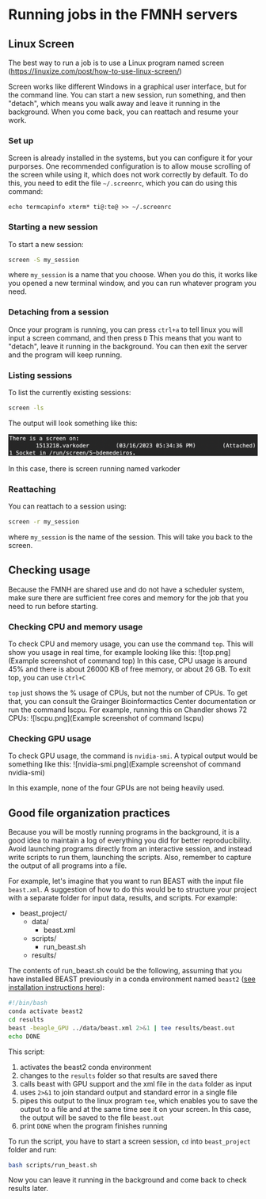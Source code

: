 # Running jobs in the FMNH servers

## Linux Screen

The best way to run a job is to use a Linux program named screen (https://linuxize.com/post/how-to-use-linux-screen/)

Screen works like different Windows in a graphical user interface, but for the command line. You can start a new session, run something, and then "detach", which means you walk away and leave it running in the background. When you come back, you can reattach and resume your work. 


### Set up

Screen is already installed in the systems, but you can configure it for your purporses. One recommended configuration is to allow mouse scrolling of the screen while using it, which does not work correctly by default. To do this, you need to edit the file `~/.screenrc`, which you can do using this command:
```
echo termcapinfo xterm* ti@:te@ >> ~/.screenrc
```

### Starting a new session

To start a new session:

```bash
screen -S my_session
```

where `my_session` is a name that you choose. When you do this, it works like you opened a new terminal window, and you can run whatever program you need. 

### Detaching from a session

Once your program is running, you can press `ctrl+a` to tell linux you will input a screen command, and then press `D`
This means that you want to "detach", leave it running in the background. You can then exit the server and the program will keep running.

### Listing sessions

To list the currently existing sessions:
```bash
screen -ls
```
The output will look something like this:

![Output of screen -ls](images/screen_ls.png)

In this case, there is screen running named varkoder

### Reattaching

You can reattach to a session using:

```bash
screen -r my_session
```

where `my_session` is the name of the session. This will take you back to the screen.

## Checking usage

Because the FMNH are shared use and do not have a scheduler system, make sure there are sufficient free cores and memory for the job that you need to run before starting.

### Checking CPU and memory usage
To check CPU and memory usage, you can use the command `top`. This will show you usage in real time, for example looking like this:
![top.png](Example screenshot of command top)
In this case, CPU usage is around 45% and there is about 26000 KB of free memory, or about 26 GB. To exit top, you can use `Ctrl+C`


`top` just shows the % usage of CPUs, but not the number of CPUs. To get that, you can consult the Grainger Bioinformactics Center documentation or run the command lscpu. For example, running this on Chandler shows 72 CPUs:
![lscpu.png](Example screenshot of command lscpu)


### Checking GPU usage
To check GPU usage, the command is `nvidia-smi`. A typical output would be something like this:
![nvidia-smi.png](Example screenshot of command nvidia-smi)

In this example, none of the four GPUs are not being heavily used.

## Good file organization practices

Because you will be mostly running programs in the background, it is a good idea to maintain a log of everything you did for better reproducibility. Avoid launching programs directly from an interactive session, and instead write scripts to run them, launching the scripts. Also, remember to capture the output of all programs into a file.

For example, let's imagine that you want to run BEAST with the input file `beast.xml`. A suggestion of how to do this would be to structure your project with a separate folder for input data, results, and scripts. For example:
* beast_project/
  * data/
    * beast.xml
  * scripts/
    * run_beast.sh 
  * results/      

The contents of run_beast.sh could be the following, assuming that you have installed BEAST previously in a conda environment named `beast2` ([see installation instructions here](../install_instructions/BEAST2_with_GPU_support.md)):

```bash
#!/bin/bash
conda activate beast2 
cd results
beast -beagle_GPU ../data/beast.xml 2>&1 | tee results/beast.out
echo DONE
```

This script:

1. activates the beast2 conda environment
2. changes to the `results` folder so that results are saved there
3. calls beast with GPU support and the xml file in the `data` folder as input
4. uses `2>&1` to join standard output and standard error in a single file
5. pipes this output to the linux program `tee`, which enables you to save the output to a file and at the same time see it on your screen. In this case, the output will be saved to the file `beast.out`
6. print `DONE` when the program finishes running

To run the script, you have to start a screen session, `cd` into `beast_project` folder and run:
```bash
bash scripts/run_beast.sh
```

Now you can leave it running in the background and come back to check results later.




